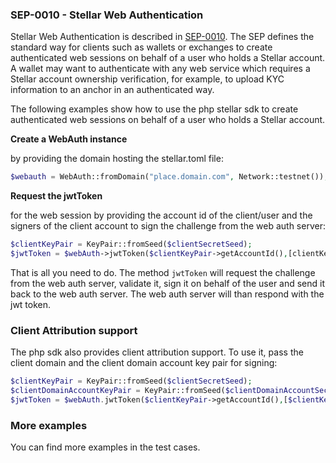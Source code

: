 ### SEP-0010 - Stellar Web Authentication



Stellar Web Authentication is described in [SEP-0010](https://github.com/stellar/stellar-protocol/blob/master/ecosystem/sep-0010.md). The SEP defines the standard way for clients such as wallets or exchanges to create authenticated web sessions on behalf of a user who holds a Stellar account. A wallet may want to authenticate with any web service which requires a Stellar account ownership verification, for example, to upload KYC information to an anchor in an authenticated way.

The following examples show how to use the php stellar sdk to create authenticated web sessions on behalf of a user who holds a Stellar account.



**Create a WebAuth instance**

by providing the domain hosting the stellar.toml file:

```php
$webauth = WebAuth::fromDomain("place.domain.com", Network::testnet());
```

**Request the jwtToken**

for the web session by providing the account id of the client/user and the signers of the client account to sign the challenge from the web auth server:

```php
$clientKeyPair = KeyPair::fromSeed($clientSecretSeed);
$jwtToken = $webAuth->jwtToken($clientKeyPair->getAccountId(),[clientKeyPair]);
```

That is all you need to do. The method ```jwtToken``` will request the challenge from the web auth server, validate it, sign it on behalf of the user and send it back to the web auth server. The web auth server will than respond with the jwt token.



### Client Attribution support
The php sdk also provides client attribution support. To use it, pass the client domain and the client domain account key pair for signing:

```php
$clientKeyPair = KeyPair::fromSeed($clientSecretSeed);
$clientDomainAccountKeyPair = KeyPair::fromSeed($clientDomainAccountSecretSeed);
$jwtToken = $webAuth.jwtToken($clientKeyPair->getAccountId(),[$clientKeyPair],clientDomain:"place.client.com", clientDomainKeyPair: $clientDomainAccountKeyPair);
```
### More examples
You can find more examples in the test cases.